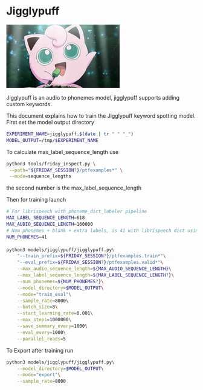 
# Jigglypuff

![magikarp](jigglypuff/jigglypuff.jpeg)

Jigglypuff is an audio to phonemes model, jigglypuff supports adding custom keywords. 

This document explains how to train the Jigglypuff keyword spotting model. First set the
model output directory

```bash
EXPERIMENT_NAME=jigglypuff.$(date | tr " " "_")
MODEL_OUTPUT=/tmp/$EXPERIMENT_NAME
```

To calculate max_label_sequence_length use
```bash
python3 tools/friday_inspect.py \
 --path="${FRIDAY_SESSION?}/ptfexamples*" \
 --mode=sequence_lengths
```

the second number is the max_label_sequence_length

Then for training launch

```bash
# For librispeech with phoneme_dict_labeler pipeline
MAX_LABEL_SEQUENCE_LENGTH=618
MAX_AUDIO_SEQUENCE_LENGTH=160000
# Num phonemes + blank + extra labels, is 41 with librispeech dict using phoneme_dict_labeler pipeline
NUM_PHONEMES=41

python3 models/jigglypuff/jigglypuff.py\
    "--train_prefix=${FRIDAY_SESSION?}/ptfexamples.train*"\
    "--eval_prefix=${FRIDAY_SESSION?}/ptfexamples.valid*"\
    --max_audio_sequence_length=${MAX_AUDIO_SEQUENCE_LENGTH}\
    --max_label_sequence_length=${MAX_LABEL_SEQUENCE_LENGTH?}\
    --num_phonemes=${NUM_PHONEMES?}\
    --model_directory=$MODEL_OUTPUT\
    --mode="train_eval"\
    --sample_rate=8000\
    --batch_size=8\
    --start_learning_rate=0.001\
    --max_steps=1000000\
    --save_summary_every=1000\
    --eval_every=1000\
    --parallel_reads=5
```

To Export after training run
```bash
python3 models/jigglypuff/jigglypuff.py\
    --model_directory=$MODEL_OUTPUT\
    --mode="export"\
    --sample_rate=8000
    
```

